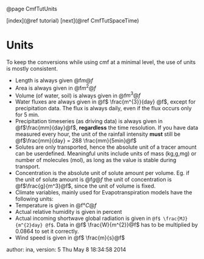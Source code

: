@page CmfTutUnits

[index](@ref tutorial) [next](@ref CmfTutSpaceTime)

# Units

To keep the conversions while using cmf at a minimal level, the use of
units is mostly consistent.

  - Length is always given @f$m@f$
  - Area is always given in @f$m^2@f$
  - Volume (of water, soil) is always given in @f$m^3@f$
  - Water fluxes are always given in @f$ \frac{m^{3}}{day} @f$, except
    for precipitation data. The flux is always daily, even if the flux
    occurs only for 5 min.
  - Precipitation timeseries (as driving data) is always given in
    @f$\frac{mm}{day}@f$, **regardless** the time resolution. If you
    have data measured every hour, the unit of the rainfall intensity
    **must** still be @f$\frac{mm}{day} = 288 \frac{mm}{5min}@f$
  - Solutes are only transported, hence the absolute unit of a tracer
    amount can be userdefined. Meaningful units include units of mass
    (kg,g,mg) or number of molecules (mol), as long as the value is
    stable during transport.
  - Concentration is the absolute unit of solute amount per volume. Eg.
    if the unit of solute amount is @f$g@f$ the unit of concentration
    is @f$\frac{g}{m^3}@f$, since the unit of volume is fixed.
  - Climate variables, mainly used for Evapotranspiration models have
    the following units:
  - Temperature is given in @f$°C@f$
  - Actual relative humidity is given in percent
  - Actual incoming shortwave global radiation is given in `@f$
    \frac{MJ}{m^{2}day} @f$`. Data in @f$ \frac{W}{m^{2}}@f$ has to be
    multiplied by 0.0864 to set it correctly.
  - Wind speed is given in @f$ \frac{m}{s}@f$

author: ina, version: 5 Thu May 8 18:34:58 2014
